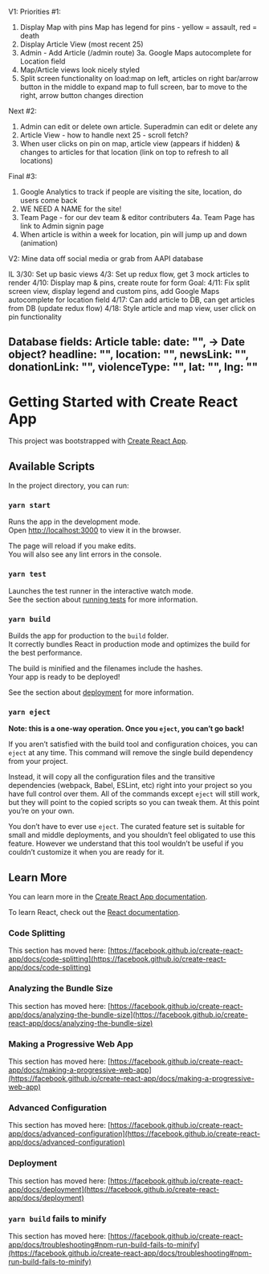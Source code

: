 V1:
Priorities #1:
1. Display Map with pins
  Map has legend for pins - yellow = assault, red = death
2. Display Article View (most recent 25)
3. Admin - Add Article (/admin route)
  3a. Google Maps autocomplete for Location field
4. Map/Article views look nicely styled
5. Split screen functionality
  on load:map on left, articles on right
  bar/arrow button in the middle to expand map to full screen, bar to move to the right, arrow button changes direction   

Next #2:  
1. Admin can edit or delete own article. Superadmin can edit or delete any
2. Article View - how to handle next 25 - scroll fetch?
3. When user clicks on pin on map, article view (appears if hidden) & changes to articles for that location (link on top to refresh to all locations)

Final #3:
1. Google Analytics to track if people are visiting the site, location, do users come back
2. WE NEED A NAME for the site!
3. Team Page - for our dev team & editor contributers
  4a. Team Page has link to Admin signin page
4. When article is within a week for location, pin will jump up and down (animation)


V2: Mine data off social media or grab from AAPI database


IL 3/30: Set up basic views
4/3: Set up redux flow, get 3 mock articles to render
4/10: Display map & pins, create route for form
Goal:
4/11: Fix split screen view, display legend and custom pins, add Google Maps autocomplete for location field
4/17: Can add article to DB, can get articles from DB (update redux flow)
4/18: Style article and map view, user click on pin functionality


Database fields:
Article table:
date: "", -> Date object?
headline: "",
location: "",
newsLink: "",
donationLink: "",
violenceType: "",
lat: "",
lng: ""
------------------------------------------------------------------------------------------------------------




# Getting Started with Create React App

This project was bootstrapped with [Create React App](https://github.com/facebook/create-react-app).

## Available Scripts

In the project directory, you can run:

### `yarn start`

Runs the app in the development mode.\
Open [http://localhost:3000](http://localhost:3000) to view it in the browser.

The page will reload if you make edits.\
You will also see any lint errors in the console.

### `yarn test`

Launches the test runner in the interactive watch mode.\
See the section about [running tests](https://facebook.github.io/create-react-app/docs/running-tests) for more information.

### `yarn build`

Builds the app for production to the `build` folder.\
It correctly bundles React in production mode and optimizes the build for the best performance.

The build is minified and the filenames include the hashes.\
Your app is ready to be deployed!

See the section about [deployment](https://facebook.github.io/create-react-app/docs/deployment) for more information.

### `yarn eject`

**Note: this is a one-way operation. Once you `eject`, you can’t go back!**

If you aren’t satisfied with the build tool and configuration choices, you can `eject` at any time. This command will remove the single build dependency from your project.

Instead, it will copy all the configuration files and the transitive dependencies (webpack, Babel, ESLint, etc) right into your project so you have full control over them. All of the commands except `eject` will still work, but they will point to the copied scripts so you can tweak them. At this point you’re on your own.

You don’t have to ever use `eject`. The curated feature set is suitable for small and middle deployments, and you shouldn’t feel obligated to use this feature. However we understand that this tool wouldn’t be useful if you couldn’t customize it when you are ready for it.

## Learn More

You can learn more in the [Create React App documentation](https://facebook.github.io/create-react-app/docs/getting-started).

To learn React, check out the [React documentation](https://reactjs.org/).

### Code Splitting

This section has moved here: [https://facebook.github.io/create-react-app/docs/code-splitting](https://facebook.github.io/create-react-app/docs/code-splitting)

### Analyzing the Bundle Size

This section has moved here: [https://facebook.github.io/create-react-app/docs/analyzing-the-bundle-size](https://facebook.github.io/create-react-app/docs/analyzing-the-bundle-size)

### Making a Progressive Web App

This section has moved here: [https://facebook.github.io/create-react-app/docs/making-a-progressive-web-app](https://facebook.github.io/create-react-app/docs/making-a-progressive-web-app)

### Advanced Configuration

This section has moved here: [https://facebook.github.io/create-react-app/docs/advanced-configuration](https://facebook.github.io/create-react-app/docs/advanced-configuration)

### Deployment

This section has moved here: [https://facebook.github.io/create-react-app/docs/deployment](https://facebook.github.io/create-react-app/docs/deployment)

### `yarn build` fails to minify

This section has moved here: [https://facebook.github.io/create-react-app/docs/troubleshooting#npm-run-build-fails-to-minify](https://facebook.github.io/create-react-app/docs/troubleshooting#npm-run-build-fails-to-minify)
